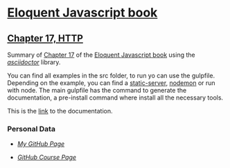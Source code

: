# [Eloquent Javascript book](http://eloquentjavascript.net/)

## [Chapter 17, HTTP](https://eloquentjavascript.net/17_http.html)

Summary of [Chapter 17](https://eloquentjavascript.net/17_http.html) of the [Eloquent Javascript book](http://eloquentjavascript.net/) using the *[asciidoctor](http://asciidoctor.org/)* library.

You can find all examples in the src folder, to run yo can use the gulpfile. Depending on the example, you can find a [static-server](https://www.npmjs.com/package/static-server), [nodemon](https://nodemon.io/) or run with node. The main gulpfile has the command to generate the documentation, a pre-install command where install all the necessary tools.

This is the [link](https://ull-esit-mii-ca-1718.github.io/http-KevMCh/) to the documentation.

### Personal Data
* *[My GitHub Page](https://kevmch.github.io/)*

* *[GitHub Course Page](https://ull-esit-mii-ca-1718.github.io/docs/index.html)*

